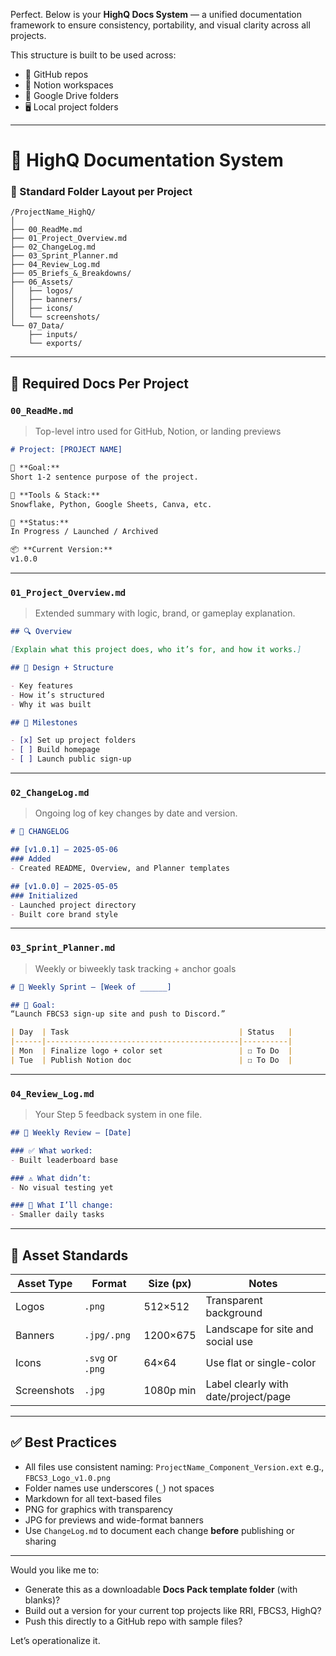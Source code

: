 Perfect. Below is your **HighQ Docs System** — a unified documentation framework to ensure consistency, portability, and visual clarity across all projects.

This structure is built to be used across:

* 📂 GitHub repos
* 🧠 Notion workspaces
* 📄 Google Drive folders
* 🖥️ Local project folders

---

# 📁 HighQ Documentation System

### 📌 Standard Folder Layout per Project

```
/ProjectName_HighQ/
│
├── 00_ReadMe.md
├── 01_Project_Overview.md
├── 02_ChangeLog.md
├── 03_Sprint_Planner.md
├── 04_Review_Log.md
├── 05_Briefs_&_Breakdowns/
├── 06_Assets/
│   ├── logos/
│   ├── banners/
│   ├── icons/
│   └── screenshots/
└── 07_Data/
    ├── inputs/
    └── exports/
```

---

## 📖 Required Docs Per Project

### `00_ReadMe.md`

> Top-level intro used for GitHub, Notion, or landing previews

```markdown
# Project: [PROJECT NAME]

🎯 **Goal:**  
Short 1-2 sentence purpose of the project.

🔧 **Tools & Stack:**  
Snowflake, Python, Google Sheets, Canva, etc.

📅 **Status:**  
In Progress / Launched / Archived

📦 **Current Version:**  
v1.0.0
```

---

### `01_Project_Overview.md`

> Extended summary with logic, brand, or gameplay explanation.

```markdown
## 🔍 Overview

[Explain what this project does, who it’s for, and how it works.]

## 📐 Design + Structure

- Key features
- How it’s structured
- Why it was built

## 📌 Milestones

- [x] Set up project folders
- [ ] Build homepage
- [ ] Launch public sign-up
```

---

### `02_ChangeLog.md`

> Ongoing log of key changes by date and version.

```markdown
# 🔄 CHANGELOG

## [v1.0.1] – 2025-05-06
### Added
- Created README, Overview, and Planner templates

## [v1.0.0] – 2025-05-05
### Initialized
- Launched project directory
- Built core brand style
```

---

### `03_Sprint_Planner.md`

> Weekly or biweekly task tracking + anchor goals

```markdown
# 📆 Weekly Sprint – [Week of ______]

## 🎯 Goal:  
“Launch FBCS3 sign-up site and push to Discord.”

| Day  | Task                                      | Status   |
|------|-------------------------------------------|----------|
| Mon  | Finalize logo + color set                 | ☐ To Do  |
| Tue  | Publish Notion doc                        | ☐ To Do  |
```

---

### `04_Review_Log.md`

> Your Step 5 feedback system in one file.

```markdown
## 🧠 Weekly Review – [Date]

### ✅ What worked:
- Built leaderboard base

### ⚠️ What didn’t:
- No visual testing yet

### 🔁 What I’ll change:
- Smaller daily tasks
```

---

## 📁 Asset Standards

| Asset Type  | Format           | Size (px) | Notes                                |
| ----------- | ---------------- | --------- | ------------------------------------ |
| Logos       | `.png`           | 512×512   | Transparent background               |
| Banners     | `.jpg/.png`      | 1200×675  | Landscape for site and social use    |
| Icons       | `.svg` or `.png` | 64×64     | Use flat or single-color             |
| Screenshots | `.jpg`           | 1080p min | Label clearly with date/project/page |

---

## ✅ Best Practices

* All files use consistent naming: `ProjectName_Component_Version.ext`
  e.g., `FBCS3_Logo_v1.0.png`
* Folder names use underscores (`_`) not spaces
* Markdown for all text-based files
* PNG for graphics with transparency
* JPG for previews and wide-format banners
* Use `ChangeLog.md` to document each change **before** publishing or sharing

---

Would you like me to:

* Generate this as a downloadable **Docs Pack template folder** (with blanks)?
* Build out a version for your current top projects like RRI, FBCS3, HighQ?
* Push this directly to a GitHub repo with sample files?

Let’s operationalize it.
